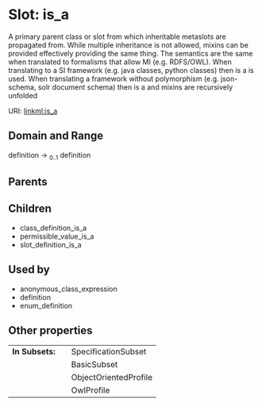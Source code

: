 
# Slot: is_a


A primary parent class or slot from which inheritable metaslots are propagated from. While multiple inheritance is not allowed, mixins can be provided effectively providing the same thing. The semantics are the same when translated to formalisms that allow MI (e.g. RDFS/OWL). When translating to a SI framework (e.g. java classes, python classes) then is a is used. When translating a framework without polymorphism (e.g. json-schema, solr document schema) then is a and mixins are recursively unfolded

URI: [linkml:is_a](https://w3id.org/linkml/is_a)


## Domain and Range

definition &#8594;  <sub>0..1</sub> definition

## Parents


## Children

 *  class_definition_is_a
 *  permissible_value_is_a
 *  slot_definition_is_a

## Used by

 * anonymous_class_expression
 * definition
 * enum_definition

## Other properties

|  |  |  |
| --- | --- | --- |
| **In Subsets:** | | SpecificationSubset |
|  | | BasicSubset |
|  | | ObjectOrientedProfile |
|  | | OwlProfile |

